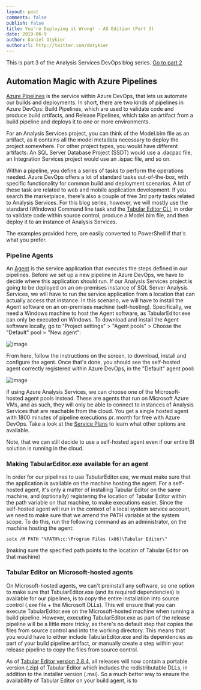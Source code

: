 ```yaml
---
layout: post
comments: false
publish: false
title: You're Deploying it Wrong! - AS Edition (Part 3)
date: 2019-06-9
author: Daniel Otykier
authorurl: http://twitter.com/dotykier
---
```


This is part 3 of the Analysis Services DevOps blog series. [Go to part 2](https://tabulareditor.github.io/2019/06/28/DevOps2.html)

## Automation Magic with Azure Pipelines

[Azure Pipelines](https://docs.microsoft.com/en-us/azure/devops/pipelines/get-started/what-is-azure-pipelines?view=azure-devops) is the service within Azure DevOps, that lets us automate our builds and deployments. In short, there are two kinds of pipelines in Azure DevOps: Build Pipelines, which are used to validate code and produce build artifacts, and Release Pipelines, which take an artifact from a build pipeline and deploys it to one or more environments.

For an Analysis Services project, you can think of the Model.bim file as an artifact, as it contains all the model metadata necessary to deploy the project somewhere. For other project types, you would have different artifacts: An SQL Server Database Project (SSDT) would use a .dacpac file, an Integration Services project would use an .ispac file, and so on.

Within a pipeline, you define a series of tasks to perform the operations needed. Azure DevOps offers a lot of standard tasks out-of-the-box, with specific functionality for common build and deployment scenarios. A lot of these task are related to web and mobile application development. If you search the marketplace, there's also a couple of free 3rd party tasks related to Analysis Services. For this blog series, however, we will mostly use the standard (Windows) Command line task and the [Tabular Editor CLI](https://github.com/otykier/TabularEditor/wiki/Command-line-Options), in order to validate code within source control, produce a Model.bim file, and then deploy it to an instance of Analysis Services.

The examples provided here, are easily converted to PowerShell if that's what you prefer.

### Pipeline Agents

An [Agent](https://docs.microsoft.com/en-us/azure/devops/pipelines/agents/agents?view=azure-devops) is the service application that executes the steps defined in our pipelines. Before we set up a new pipeline in Azure DevOps, we have to decide where this application should run. If our Analysis Services project is going to be deployed on an on-premises instance of SQL Server Analysis Services, we will have to run the service application from a location that can actually access that instance. In this scenario, we will have to install the Agent software on an on-premises machine (self-hosting). Specifically, we need a Windows machine to host the Agent software, as TabularEditor.exe can only be executed on Windows. To download and install the Agent software locally, go to "Project settings" > "Agent pools" > Choose the "Default" pool > "New agent":

![image](https://user-images.githubusercontent.com/8976200/60384429-d6fcec00-9a7d-11e9-8cc5-5122b750c962.png)

From here, follow the instructions on the screen, to download, install and configure the agent. Once that's done, you should see the self-hosted agent correctly registered within Azure DevOps, in the "Default" agent pool:

![image](https://user-images.githubusercontent.com/8976200/60384460-2a6f3a00-9a7e-11e9-80cf-61d719dd0857.png)

If using Azure Analysis Services, we can choose one of the Microsoft-hosted agent pools instead. These are agents that run on Microsoft Azure VMs, and as such, they will only be able to connect to instances of Analysis Services that are reachable from the cloud. You get a single hosted agent with 1800 minutes of pipeline executions pr. month for free with Azure DevOps. Take a look at the [Service Plans](https://azure.microsoft.com/en-us/pricing/details/devops/azure-devops-services/) to learn what other options are available.

Note, that we can still decide to use a self-hosted agent even if our entire BI solution is running in the cloud.

### Making TabularEditor.exe available for an agent

In order for our pipelines to use TabularEditor.exe, we must make sure that the application is available on the machine hosting the agent. For a self-hosted agent, it's only a matter of installing Tabular Editor on the same machine, and (optionally) registering the location of Tabular Editor within the path variable on that machine, to make executions easier. Since the self-hosted agent will run in the context of a local system service account, we need to make sure that we amend the PATH variable at the system scope. To do this, run the following command as an administrator, on the machine hosting the agent:

```
setx /M PATH "%PATH%;c:\Program Files (x86)\Tabular Editor\"
```

(making sure the specified path points to the location of Tabular Editor on that machine)

### Tabular Editor on Microsoft-hosted agents

On Microsoft-hosted agents, we can't preinstall any software, so one option to make sure that TabularEditor.exe (and its required dependencies) is available for our pipelines, is to copy the entire installation into source control (.exe file + the Microsoft DLLs). This will ensure that you can execute TabularEditor.exe on the Microsoft-hosted machine when running a build pipeline. However, executing TabularEditor.exe as part of the release pipeline will be a little more tricky, as there's no default step that copies the files from source control and into the working directory. This means that you would have to either include TabularEditor.exe and its dependencies as part of your build pipeline artifact, or manually create a step within your release pipeline to copy the files from source control.

As of [Tabular Editor version 2.8.4](https://github.com/otykier/TabularEditor/releases/tag/2.8.4), all releases will now contain a portable version (.zip) of Tabular Editor which includes the redistributable DLLs, in addition to the installer version (.msi). So a much better way to ensure the availability of Tabular Editor on your build agent, is to 
